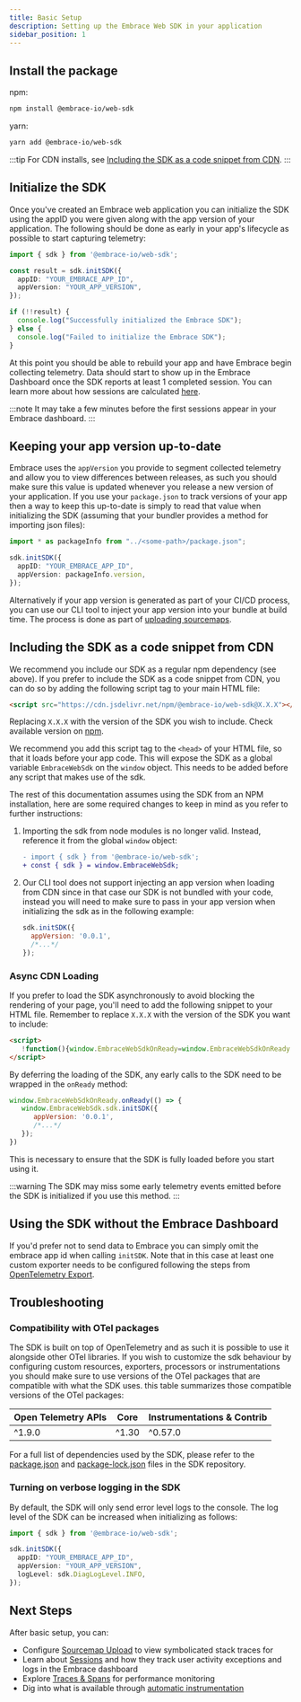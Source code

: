 ```yaml
---
title: Basic Setup
description: Setting up the Embrace Web SDK in your application
sidebar_position: 1
---
```


## Install the package

npm:

```sh
npm install @embrace-io/web-sdk
```

yarn:

```sh
yarn add @embrace-io/web-sdk
```

:::tip
For CDN installs, see [Including the SDK as a code snippet from CDN](#including-the-sdk-as-a-code-snippet-from-cdn).
:::


## Initialize the SDK

Once you've created an Embrace web application you can initialize the SDK using the appID you were given along with
the app version of your application. The following should be done as early in your app's lifecycle as possible to start
capturing telemetry:

```typescript
import { sdk } from '@embrace-io/web-sdk';

const result = sdk.initSDK({
  appID: "YOUR_EMBRACE_APP_ID",
  appVersion: "YOUR_APP_VERSION",
});

if (!!result) {
  console.log("Successfully initialized the Embrace SDK");
} else {
  console.log("Failed to initialize the Embrace SDK");
}
```

At this point you should be able to rebuild your app and have Embrace begin collecting telemetry. Data should start to
show up in the Embrace Dashboard once the SDK reports at least 1 completed session. You can learn more about how sessions
are calculated [here](/web/core-concepts/sessions.md).

:::note 
It may take a few minutes before the first sessions appear in your Embrace dashboard.
:::

## Keeping your app version up-to-date

Embrace uses the `appVersion` you provide to segment collected telemetry and allow you to view differences between
releases, as such you should make sure this value is updated whenever you release a new version of your application. If
you use your `package.json` to track versions of your app then a way to keep this up-to-date is simply to read that
value when initializing the SDK (assuming that your bundler provides a method for importing json files):

```typescript
import * as packageInfo from "../<some-path>/package.json";

sdk.initSDK({
  appID: "YOUR_EMBRACE_APP_ID",
  appVersion: packageInfo.version,
});
```

Alternatively if your app version is generated as part of your CI/CD process, you can use our CLI tool to inject your
app version into your bundle at build time. The process is done as part of [uploading sourcemaps](/web/getting-started/sourcemap-uploads.md).


## Including the SDK as a code snippet from CDN

We recommend you include our SDK as a regular npm dependency (see above). If you prefer to include the SDK as a code
snippet from CDN, you can do so by adding the following script tag to your main HTML file:

```html
<script src="https://cdn.jsdelivr.net/npm/@embrace-io/web-sdk@X.X.X"></script>
```

Replacing `X.X.X` with the version of the SDK you wish to include. Check available version on [npm](https://www.npmjs.com/package/@embrace-io/web-sdk).

We recommend you add this script tag to the `<head>` of your HTML file, so that it loads before your app code. This will
expose the SDK as a global variable `EmbraceWebSdk` on the `window` object. This needs to be added before any script
that makes use of the sdk.

The rest of this documentation assumes using the SDK from an NPM installation, here are some required changes to keep in
mind as you refer to further instructions:

1) Importing the sdk from node modules is no longer valid. Instead, reference it from the global `window` object:

   ```diff
   - import { sdk } from '@embrace-io/web-sdk';
   + const { sdk } = window.EmbraceWebSdk;
   ```

2) Our CLI tool does not support injecting an app version when loading from CDN since in that case our SDK is not
bundled with your code, instead you will need to make sure to pass in your app version when initializing the sdk as in
the following example:

   ```javascript
   sdk.initSDK({
     appVersion: '0.0.1',
     /*...*/
   });
   ```

### Async CDN Loading

If you prefer to load the SDK asynchronously to avoid blocking the rendering of your page, you'll need to add the
following snippet to your HTML file. Remember to replace `X.X.X` with the version of the SDK you want to include:
```html
<script>
   !function(){window.EmbraceWebSdkOnReady=window.EmbraceWebSdkOnReady||{q:[],onReady:function(e){window.EmbraceWebSdkOnReady.q.push(e)}};let e=document.createElement("script");e.async=!0,e.src="https://cdn.jsdelivr.net/npm/@embrace-io/web-sdk@X.X.X",e.onload=function(){window.EmbraceWebSdkOnReady.q.forEach(e=>e()),window.EmbraceWebSdkOnReady.q=[],window.EmbraceWebSdkOnReady.onReady=function(e){e()}};let n=document.getElementsByTagName("script")[0];n.parentNode.insertBefore(e,n)}();
</script>
```

By deferring the loading of the SDK, any early calls to the SDK need to be wrapped in the `onReady` method:

```javascript
window.EmbraceWebSdkOnReady.onReady(() => {
   window.EmbraceWebSdk.sdk.initSDK({
      appVersion: '0.0.1',
      /*...*/
   });
})
```

This is necessary to ensure that the SDK is fully loaded before you start using it.

:::warning
The SDK may miss some early telemetry events emitted before the SDK is initialized if you use this method.
:::

## Using the SDK without the Embrace Dashboard

If you'd prefer not to send data to Embrace you can simply omit the embrace app id when calling `initSDK`. Note that in
this case at least one custom exporter needs to be configured following the steps
from [OpenTelemetry Export](/web/advanced-features/opentelemetry-export.md).

## Troubleshooting

### Compatibility with OTel packages

The SDK is built on top of OpenTelemetry and as such it is possible to use it alongside other OTel libraries. If you
wish to customize the sdk behaviour by configuring custom resources, exporters, processors or instrumentations you
should make sure to use versions of the OTel packages that are compatible with what the SDK uses. this table
summarizes those compatible versions of the OTel packages:

| Open Telemetry APIs | Core  | Instrumentations & Contrib |
|---------------------|-------|----------------------------|
| ^1.9.0              | ^1.30 | ^0.57.0                    |

For a full list of dependencies used by the SDK, please refer to the [package.json](https://github.com/embrace-io/embrace-web-sdk/blob/main/package.json)
and [package-lock.json](https://github.com/embrace-io/embrace-web-sdk/blob/main/package-lock.json) files in the SDK repository.

### Turning on verbose logging in the SDK

By default, the SDK will only send error level logs to the console. The log level of the SDK can be increased when
initializing as follows:

```typescript
import { sdk } from '@embrace-io/web-sdk';

sdk.initSDK({
  appID: "YOUR_EMBRACE_APP_ID",
  appVersion: "YOUR_APP_VERSION",
  logLevel: sdk.DiagLogLevel.INFO,
});
```

## Next Steps

After basic setup, you can:

- Configure [Sourcemap Upload](/web/getting-started/sourcemap-uploads.md) to view symbolicated stack traces for
- Learn about [Sessions](/web/core-concepts/sessions.md) and how they track user activity
exceptions and logs in the Embrace dashboard
- Explore [Traces & Spans](/web/core-concepts/traces-spans.md) for performance monitoring
- Dig into what is available through [automatic instrumentation](/web/automatic-instrumentation/index.md)